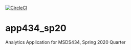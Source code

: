 [![CircleCI](https://circleci.com/<gh>/<tjwatt15>/<app434_sp20>.svg?style=shield&circle-token=<c895447c45a86a2ff79ede4315b0dff296771a91>)](<https://app.circleci.com/pipelines/github/tjwatt15/app434_sp20>)

# app434_sp20
Analytics Application for MSDS434, Spring 2020 Quarter
